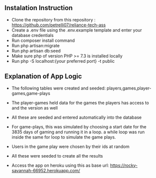## Instalation Instruction

- Clone the repository from this repository : https://github.com/petrelli07/reliance-tech-ass
- Create a .env file using the .env.example template and enter your database credentials
- Run composer install command
- Run php artisan:migrate
- Run php artisan db:seed
- Make sure php of version PHP >= 7.3 is installed locally
- Run php -S localhost:{your preferred port} -t public

## Explanation of App Logic
- The following tables were created and seeded: players,games,player-games,game-plays
- The player-games held data for the games the players has access to and the version as well
- All these are seeded and entered automatically into the database
- For game-plays, this was simulated by choosing a start date for the 3835 days of gaming and running it in a loop. a while loop was run inside the same for loop to simulate the game plays. 
- Users in the game play were chosen by their ids at random
- All these were seeded to create all the results

- Access the app on heroku using this as base url: https://rocky-savannah-66952.herokuapp.com/